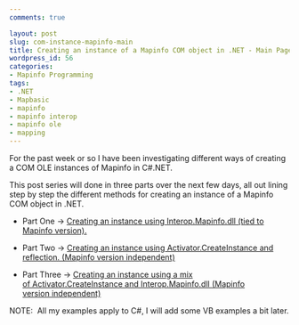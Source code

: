 ```yaml
---
comments: true

layout: post
slug: com-instance-mapinfo-main
title: Creating an instance of a Mapinfo COM object in .NET - Main Page
wordpress_id: 56
categories:
- Mapinfo Programming
tags:
- .NET
- Mapbasic
- mapinfo
- mapinfo interop
- mapinfo ole
- mapping
---
```


For the past week or so I have been investigating different ways of creating a COM OLE instances of Mapinfo in C#.NET.

This post series will done in three parts over the next few days, all out lining step by step the different methods for creating an instance of a Mapinfo COM object in .NET.



	
  * Part One -> [Creating an instance using Interop.Mapinfo.dll (tied to Mapinfo version).](/2009/04/01/com-instance-part-one/)

	
  * Part Two -> [Creating an instance using Activator.CreateInstance and reflection. (Mapinfo version independent)](/2009/05/06/creating-a-instance-of-a-mapinfo-com-object-in-net-part-two/)

	
  * Part Three -> [Creating an instance using a mix of Activator.CreateInstance and Interop.Mapinfo.dll (Mapinfo version independent)](/2009/06/01/creating-an-instance-of-a-mapinfo-com-object-in-net-part-three/)


NOTE:  All my examples apply to C#, I will add some VB examples a bit later.
